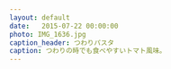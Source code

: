```yaml
---
layout: default
date:   2015-07-22 00:00:00
photo: IMG_1636.jpg
caption_header: つわりパスタ
caption: つわりの時でも食べやすいトマト風味。
---
```

